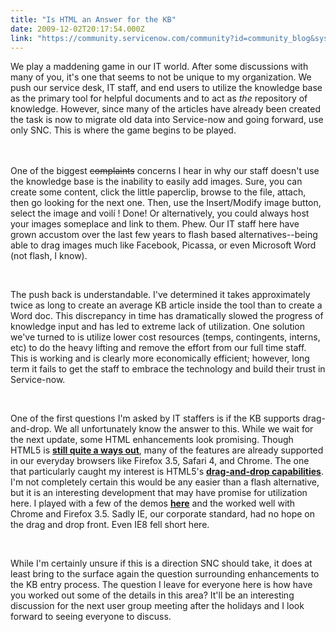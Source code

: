 ```yaml
---
title: "Is HTML an Answer for the KB"
date: 2009-12-02T20:17:54.000Z
link: "https://community.servicenow.com/community?id=community_blog&sys_id=ad5e6aaddbd0dbc01dcaf3231f961923"
---
```

<p>We play a maddening game in our IT world. After some discussions with many of you, it's one that seems to not be unique to my organization. We push our service desk, IT staff, and end users to utilize the knowledge base as the primary tool for helpful documents and to act as <em>the</em> repository of knowledge. However, since many of the articles have already been created the task is now to migrate old data into Service-now and going forward, use only SNC. This is where the game begins to be played. <br /><br /><br /><p>One of the biggest <s>complaints</s> concerns I hear in why our staff doesn't use the knowledge base is the inability to easily add images. Sure, you can create some content, click the little paperclip, browse to the file, attach, then go looking for the next one. Then, use the Insert/Modify image button, select the image and voilí ! Done! Or alternatively, you could always host your images someplace and link to them. Phew. Our IT staff here have grown accustom over the last few years to flash based alternatives--being able to drag images much like Facebook, Picassa, or even Microsoft Word (not flash, I know).</p><br /><p>The push back is understandable. I've determined it takes approximately twice as long to create an average KB article inside the tool than to create a Word doc. This discrepancy in time has dramatically slowed the progress of knowledge input and has led to extreme lack of utilization. One solution we've turned to is utilize lower cost resources (temps, contingents, interns, etc) to do the heavy lifting and remove the effort from our full time staff. This is working and is clearly more economically efficient; however, long term it fails to get the staff to embrace the technology and build their trust in Service-now.</p><br /><p>One of the first questions I'm asked by IT staffers is if the KB supports drag-and-drop. We all unfortunately know the answer to this. While we wait for the next update, some HTML enhancements look promising. Though HTML5 is <a href="http://wiki.whatwg.org/wiki/FAQ#When_will_HTML5_be_finished.3F"><strong>still quite a ways out</strong></a>, many of the features are already supported in our everyday browsers like Firefox 3.5, Safari 4, and Chrome. The one that particularly caught my interest is HTML5's <a href="http://en.wikipedia.org/wiki/HTML5#New_APIs"><strong>drag-and-drop capabilities</strong></a>. I'm not completely certain this would be any easier than a flash alternative, but it is an interesting development that may have promise for utilization here. I played with a few of the demos <a href="http://html5demos.com/"><strong>here</strong></a> and the worked well with Chrome and Firefox 3.5. Sadly IE, our corporate standard, had no hope on the drag and drop front. Even IE8 fell short here.</p><br /><p>While I'm certainly unsure if this is a direction SNC should take, it does at least bring to the surface again the question surrounding enhancements to the KB entry process. The question I leave for everyone here is how have you worked out some of the details in this area? It'll be an interesting discussion for the next user group meeting after the holidays and I look forward to seeing everyone to discuss.</p></p>